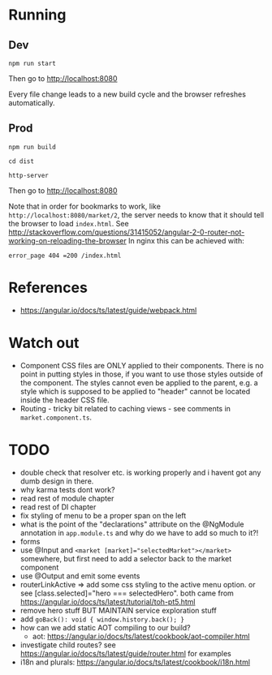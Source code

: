 # Running

## Dev

    npm run start

Then go to [http://localhost:8080](http://localhost:8080)

Every file change leads to a new build cycle and the browser refreshes automatically.

## Prod

    npm run build

    cd dist

    http-server

Then go to [http://localhost:8080](http://localhost:8080)

Note that in order for bookmarks to work, like `http://localhost:8080/market/2`, the server needs to know that 
it should tell the browser to load `index.html`. See http://stackoverflow.com/questions/31415052/angular-2-0-router-not-working-on-reloading-the-browser
In nginx this can be achieved with:

    error_page 404 =200 /index.html

# References

- https://angular.io/docs/ts/latest/guide/webpack.html

# Watch out

- Component CSS files are ONLY applied to their components. There is no point in putting styles in those, if you want to use those styles outside of the component. The styles cannot even be applied to the parent, e.g. a style which is supposed to be applied to "header" cannot be located inside the header CSS file.
- Routing - tricky bit related to caching views - see comments in `market.component.ts`.

# TODO
- double check that resolver etc. is working properly and i havent got any dumb design in there.
- why karma tests dont work?
- read rest of module chapter
- read rest of DI chapter
- fix styling of menu to be a proper span on the left
- what is the point of the "declarations" attribute on the @NgModule annotation in `app.module.ts` and why do we have to add so much to it?!
- forms
- use @Input and `<market [market]="selectedMarket"></market>` somewhere, but first need to add a selector back to the market component
- use @Output and emit some events
- routerLinkActive => add some css styling to the active menu option. or see [class.selected]="hero === selectedHero". both came from https://angular.io/docs/ts/latest/tutorial/toh-pt5.html
- remove hero stuff BUT MAINTAIN service exploration stuff
- add `goBack(): void { window.history.back(); }`
- how can we add static AOT compiling to our build?
    - aot: https://angular.io/docs/ts/latest/cookbook/aot-compiler.html
- investigate child routes? see https://angular.io/docs/ts/latest/guide/router.html for examples
- i18n and plurals: https://angular.io/docs/ts/latest/cookbook/i18n.html

